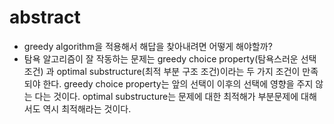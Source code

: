 # abstract

- greedy algorithm을 적용해서 해답을 찾아내려면 어떻게 해야할까?
- 탐욕 알고리즘이 잘 작동하는 문제는 greedy choice property(탐욕스러운
  선택 조건) 과 optimal substructure(최적 부분 구조 조건)이라는 두
  가지 조건이 만족되야 한다.  greedy choice property는 앞의 선택이
  이후의 선택에 영향을 주지 않는 다는 것이다.  optimal substructure는
  문제에 대한 최적해가 부분문제에 대해서도 역시 최적해라는 것이다.

